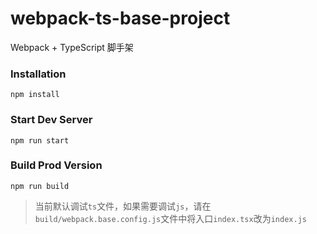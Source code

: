 # webpack-ts-base-project
Webpack + TypeScript 脚手架
### Installation
```
npm install
```
### Start Dev Server
```
npm run start
```
### Build Prod Version
```
npm run build
```
> 当前默认调试```ts```文件，如果需要调试```js```，请在```build/webpack.base.config.js```文件中将入口```index.tsx```改为```index.js```

